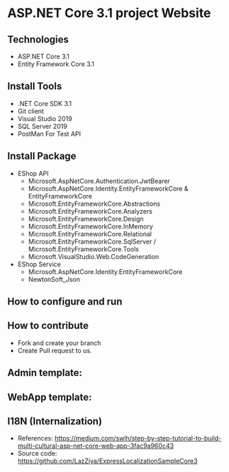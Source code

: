 # ASP.NET Core 3.1 project Website
## Technologies
  - ASP.NET Core 3.1
  - Entity Framework Core 3.1
## Install Tools
 - .NET Core SDK 3.1
 -  Git client
 -  Visual Studio 2019
 -  SQL Server 2019
 -  PostMan For Test API
## Install Package
   - EShop API
     * Microsoft.AspNetCore.Authentication.JwtBearer
     * Microsoft.AspNetCore.Identity.EntityFrameworkCore & EntityFrameworkCore
     * Microsoft.EntityFrameworkCore.Abstractions
     * Microsoft.EntityFrameworkCore.Analyzers
     * Microsoft.EntityFrameworkCore.Design
     * Microsoft.EntityFrameworkCore.InMemory
     * Microsoft.EntityFrameworkCore.Relational
     * Microsoft.EntityFrameworkCore.SqlServer / Microsoft.EntityFrameworkCore.Tools
     * Microsoft.VisualStudio.Web.CodeGeneration
   - EShop Service
     * Microsoft.AspNetCore.Identity.EntityFrameworkCore 
     * NewtonSoft_Json

## How to configure and run

## How to contribute
 - Fork and create your branch
 - Create Pull request to us.
## Admin template: 
## WebApp template: 
## I18N (Internalization)
 - References: https://medium.com/swlh/step-by-step-tutorial-to-build-multi-cultural-asp-net-core-web-app-3fac9a960c43
 - Source code: https://github.com/LazZiya/ExpressLocalizationSampleCore3